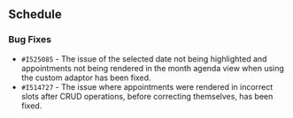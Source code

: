 ## Schedule

### Bug Fixes 

- `#I525085` - The issue of the selected date not being highlighted and appointments not being rendered in the month agenda view when using the custom adaptor has been fixed.
- `#I514727` - The issue where appointments were rendered in incorrect slots after CRUD operations, before correcting themselves, has been fixed.